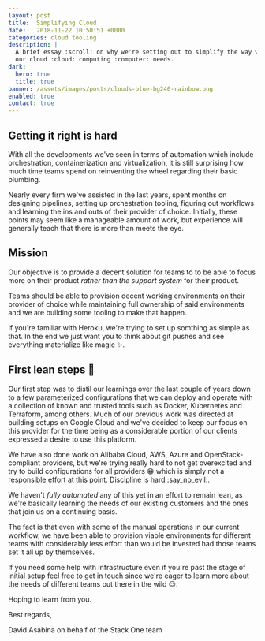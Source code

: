 ```yaml
---
layout: post
title:  Simplifying Cloud
date:   2018-11-22 10:50:51 +0000
categories: cloud tooling
description: |
  A brief essay :scroll: on why we're setting out to simplify the way we handle
  our cloud :cloud: computing :computer: needs.
dark:
  hero: true
  title: true
banner: /assets/images/posts/clouds-blue-bg240-rainbow.png
enabled: true
contact: true
---
```

## Getting it right is hard

With all the developments we've seen in terms of automation which include
orchestration, containerization and virtualization, it is still surprising how
much time teams spend on reinventing the wheel regarding their basic plumbing.

Nearly every firm we've assisted in the last years, spent months on designing
pipelines, setting up orchestration tooling, figuring out workflows and
learning the ins and outs of their provider of choice. Initially, these points
may seem like a manageable amount of work, but experience will generally teach
that there is more than meets the eye.

## Mission

Our objective is to provide a decent solution for teams to to be able to focus
more on their product <em>rather than the support system</em> for their
product.

Teams should be able to provision decent working environments on their provider
of choice while maintaining full ownership of said environments and we are
building some tooling to make that happen.

If you're familiar with Heroku, we're trying to set up somthing as simple as
that. In the end we just want you to think about git pushes and see everything
materialize like magic :sparkles:.

## First lean steps :baby:

Our first step was to distil our learnings over the last couple of years down
to a few parameterized configurations that we can deploy and operate with a
collection of known and trusted tools such as Docker, Kubernetes and Terraform,
among others. Much of our previous work was directed at building setups on
Google Cloud and we've decided to keep our focus on this provider for the time
being as a considerable portion of our clients expressed a desire to use this
platform.

We have also done work on Alibaba Cloud, AWS, Azure and OpenStack-compliant
providers, but we're trying really hard to not get overexcited and try to build
configurations for all providers :grin: which is simply not a responsible
effort at this point. Discipline is hard :say_no_evil:.

We haven't <em>fully automated</em> any of this yet in an effort to remain
lean, as we're basically learning the needs of our existing customers and the
ones that join us on a continuing basis.

The fact is that even with some of the manual operations in our current
workflow, we have been able to provision viable environments for different
teams with considerably less effort than would be invested had those teams set
it all up by themselves.

If you need some help with infrastructure even if you're past the stage of
initial setup feel free to get in touch since we're eager to learn more about
the needs of different teams out there in the wild :wink:.

Hoping to learn from you.

Best regards,

David Asabina on behalf of the Stack One team
